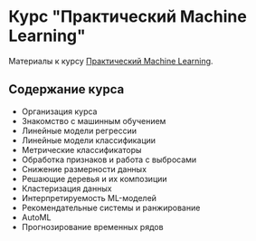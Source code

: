 # Курс "Практический Machine Learning"
Материалы к курсу [Практический Machine Learning](https://stepik.org/course/125501/syllabus).

## Содержание курса
- Организация курса
- Знакомство с машинным обучением
- Линейные модели регрессии
- Линейные модели классификации
- Метрические классификаторы
- Обработка признаков и работа с выбросами
- Снижение размерности данных
- Решающие деревья и их композиции
- Кластеризация данных
- Интерпретируемость ML-моделей
- Рекомендательные системы и ранжирование
- AutoML
- Прогнозирование временных рядов

